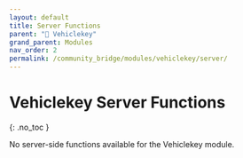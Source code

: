 ```yaml
---
layout: default
title: Server Functions
parent: "🔑 Vehiclekey"
grand_parent: Modules
nav_order: 2
permalink: /community_bridge/modules/vehiclekey/server/
---
```


# Vehiclekey Server Functions
{: .no_toc }

No server-side functions available for the Vehiclekey module.